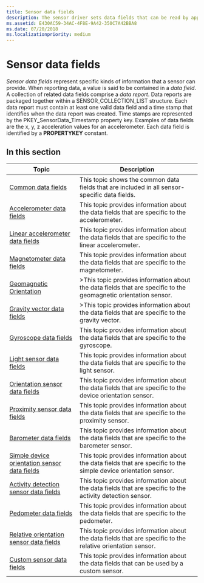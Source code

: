 ```yaml
---
title: Sensor data fields
description: The sensor driver sets data fields that can be read by applications, using the ReadFile function to get information about the sensor driver.
ms.assetid: E430AC59-34AC-4F8E-9A42-350C7A42BBA8
ms.date: 07/20/2018
ms.localizationpriority: medium
---
```


# Sensor data fields

*Sensor data fields* represent specific kinds of information that a sensor can provide. When reporting data, a value is said to be contained in a *data field*. A collection of related data fields comprise a *data report*. Data reports are packaged together within a SENSOR_COLLECTION_LIST structure. Each data report must contain at least one valid data field and a time stamp that identifies when the data report was created. Time stamps are represented by the PKEY_SensorData_Timestamp property key. Examples of data fields are the x, y, z acceleration values for an accelerometer. Each data field is identified by a **PROPERTYKEY** constant.

## In this section

|Topic|Description|
|---|---|
|[Common data fields](common-data-fields.md)|This topic shows the common data fields that are included in all sensor-specific data fields.|
|[Accelerometer data fields](accelerometer-data-fields.md)|This topic provides information about the data fields that are specific to the accelerometer.|
|[Linear accelerometer data fields](linear-accelerometer-data-fields.md)|This topic provides information about the data fields that are specific to the linear accelerometer.|
|[Magnetometer data fields](magnetometer-data-fields.md)|This topic provides information about the data fields that are specific to the magnetometer.|
|[Geomagnetic Orientation](geomagnetic-orientation.md)|>This topic provides information about the data fields that are specific to the geomagnetic orientation sensor.|
|[Gravity vector data fields](gravity-vector-data-fields.md)|>This topic provides information about the data fields that are specific to the gravity vector.|
|[Gyroscope data fields](gyroscope-data-fields.md)|This topic provides information about the data fields that are specific to the gyroscope.|
|[Light sensor data fields](light-sensor-data-fields.md)|This topic provides information about the data fields that are specific to the light sensor.|
|[Orientation sensor data fields](device-orientation-sensor-data-fields.md)|This topic provides information about the data fields that are specific to the device orientation sensor.|
|[Proximity sensor data fields](proximity-sensor-data-fields.md)|This topic provides information about the data fields that are specific to the proximity sensor.|
|[Barometer data fields](barometer-sensor-data-fields.md)|This topic provides information about the data fields that are specific to the barometer sensor.|
|[Simple device orientation sensor data fields](simple-device-orientation-sensor-data-fields.md)|This topic provides information about the data fields that are specific to the simple device orientation sensor.|
|[Activity detection sensor data fields](activity-detection-sensor-data-fields.md)|This topic provides information about the data fields that are specific to the activity detection sensor.|
|[Pedometer data fields](pedometer-data-fields.md)|This topic provides information about the data fields that are specific to the pedometer.|
|[Relative orientation sensor data fields](relative-orientation-data-fields.md)|This topic provides information about the data fields that are specific to the relative orientation sensor.|
|[Custom sensor data fields](custom-sensor-data-fields.md)|This topic provides information about the data fields that can be used by a custom sensor.|

 

 

 





